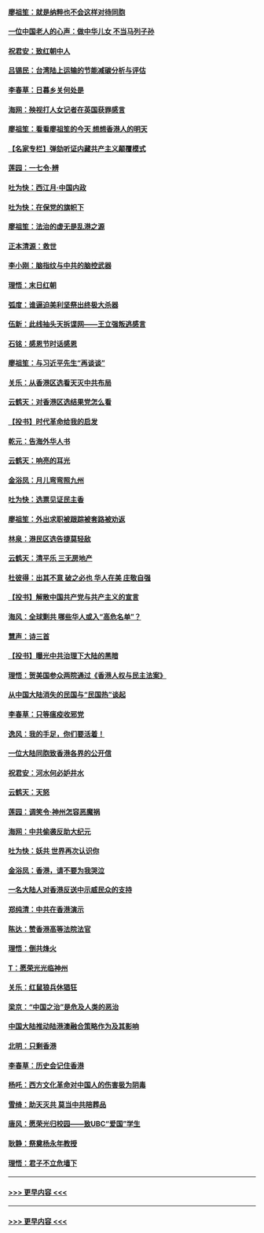 #### [廖祖笙：就是纳粹也不会这样对待同胞](../pages/nsc993/n11697658.md?t=12041133) 
#### [一位中国老人的心声：做中华儿女 不当马列子孙](../pages/nsc993/n11697525.md?t=12041133) 
#### [祝君安：致红朝中人](../pages/nsc993/n11697518.md?t=12041133) 
#### [吕锡民：台湾陆上运输的节能减碳分析与评估](../pages/nsc993/n11694983.md?t=12041133) 
#### [李春草：日暮乡关何处是](../pages/nsc993/n11694805.md?t=12041133) 
#### [海网：殃视打人女记者在英国获罪感言](../pages/nsc993/n11693832.md?t=12041133) 
#### [廖祖笙：看看廖祖笙的今天 想想香港人的明天](../pages/nsc993/n11693707.md?t=12041133) 
#### [【名家专栏】弹劾听证内藏共产主义颠覆模式](../pages/nsc993/n11693563.md?t=12041133) 
#### [莲园：一七令‧辨](../pages/nsc993/n11692558.md?t=12041133) 
#### [吐为快：西江月·中国内政](../pages/nsc993/n11692071.md?t=12041133) 
#### [吐为快：在保党的旗帜下](../pages/nsc993/n11691188.md?t=12041133) 
#### [廖祖笙：法治的虚无是乱港之源](../pages/nsc993/n11690605.md?t=12041133) 
#### [正本清源：救世](../pages/nsc993/n11689134.md?t=12041133) 
#### [李小刚：脑指纹与中共的脑控武器](../pages/nsc993/n11688900.md?t=12041133) 
#### [理悟：末日红朝](../pages/nsc993/n11688829.md?t=12041133) 
#### [弧度：谁逼迫美利坚祭出终极大杀器](../pages/nsc993/n11688735.md?t=12041133) 
#### [伍新：此线抽头天拆谍网——王立强叛逃感言](../pages/nsc993/n11687981.md?t=12041133) 
#### [石铭：感恩节时话感恩](../pages/nsc993/n11687568.md?t=12041133) 
#### [廖祖笙：与习近平先生“再谈谈”](../pages/nsc993/n11687005.md?t=12041133) 
#### [关乐：从香港区选看天灭中共布局](../pages/nsc993/n11686647.md?t=12041133) 
#### [云鹤天：对香港区选结果党怎么看](../pages/nsc993/n11686216.md?t=12041133) 
#### [【投书】时代革命给我的启发](../pages/nsc993/n11684287.md?t=12041133) 
#### [乾元：告海外华人书](../pages/nsc993/n11684044.md?t=12041133) 
#### [云鹤天：响亮的耳光](../pages/nsc993/n11684254.md?t=12041133) 
#### [金浴凤：月儿弯弯照九州](../pages/nsc993/n11684231.md?t=12041133) 
#### [吐为快：选票见证民主香](../pages/nsc993/n11684206.md?t=12041133) 
#### [廖祖笙：外出求职被跟踪被套路被劝返](../pages/nsc993/n11683874.md?t=12041133) 
#### [林泉：港民区选告捷莫轻敌](../pages/nsc993/n11683930.md?t=12041133) 
#### [云鹤天：清平乐 三无房地产](../pages/nsc993/n11681521.md?t=12041133) 
#### [杜彼得：出其不意 破之必也 华人在美 庄敬自强](../pages/nsc993/n11679554.md?t=12041133) 
#### [【投书】解散中国共产党与共产主义的宣言](../pages/nsc993/n11679177.md?t=12041133) 
#### [海风：全球剿共 哪些华人或入“高危名单”？](../pages/nsc993/n11678617.md?t=12041133) 
#### [慧声：诗三首](../pages/nsc993/n11678848.md?t=12041133) 
#### [【投书】曝光中共治理下大陆的黑暗](../pages/nsc993/n11678674.md?t=12041133) 
#### [理悟：贺美国参众两院通过《香港人权与民主法案》](../pages/nsc993/n11678104.md?t=12041133) 
#### [从中国大陆消失的民国与“民国热”谈起](../pages/nsc993/n11678075.md?t=12041133) 
#### [李春草：只等瘟疫收邪党](../pages/nsc993/n11677308.md?t=12041133) 
#### [逸风：我的手足，你们要活着！](../pages/nsc993/n11676352.md?t=12041133) 
#### [一位大陆同胞致香港各界的公开信](../pages/nsc993/n11675761.md?t=12041133) 
#### [祝君安：河水何必妒井水](../pages/nsc993/n11675746.md?t=12041133) 
#### [云鹤天：天怒](../pages/nsc993/n11675718.md?t=12041133) 
#### [莲园：调笑令‧神州怎容恶魔祸](../pages/nsc993/n11675648.md?t=12041133) 
#### [海网：中共偷袭反助大纪元](../pages/nsc993/n11673515.md?t=12041133) 
#### [吐为快：妖共 世界再次认识你](../pages/nsc993/n11673506.md?t=12041133) 
#### [金浴凤：香港，请不要为我哭泣](../pages/nsc993/n11673248.md?t=12041133) 
#### [一名大陆人对香港反送中示威民众的支持](../pages/nsc993/n11672615.md?t=12041133) 
#### [郑纯清：中共在香港演示](../pages/nsc993/n11670539.md?t=12041133) 
#### [陈达：赞香港高等法院法官](../pages/nsc993/n11669542.md?t=12041133) 
#### [理悟：倒共烽火](../pages/nsc993/n11668844.md?t=12041133) 
#### [T：愿荣光光临神州](../pages/nsc993/n11668421.md?t=12041133) 
#### [关乐：红鼠狼兵休猖狂](../pages/nsc993/n11668378.md?t=12041133) 
#### [梁京：“中国之治”是危及人类的恶治](../pages/nsc993/n11668328.md?t=12041133) 
#### [中国大陆推动陆港澳融合策略作为及其影响](../pages/nsc993/n11668157.md?t=12041133) 
#### [北明：只剩香港](../pages/nsc993/n11668002.md?t=12041133) 
#### [李春草：历史会记住香港](../pages/nsc993/n11667927.md?t=12041133) 
#### [杨吒：西方文化革命对中国人的伤害极为阴毒](../pages/nsc993/n11664521.md?t=12041133) 
#### [雪绮：助天灭共 莫当中共陪葬品](../pages/nsc993/n11662650.md?t=12041133) 
#### [唐风：愿荣光归校园——致UBC“爱国”学生](../pages/nsc993/n11662194.md?t=12041133) 
#### [耿静：祭奠杨永年教授](../pages/nsc993/n11662514.md?t=12041133) 
#### [理悟：君子不立危墙下](../pages/nsc993/n11662172.md?t=12041133) 

----
#### [ >>> 更早内容 <<< ](../indexes/nsc993-earlier.md?t=12041133)

----
#### [ >>> 更早内容 <<< ](../indexes/nsc993-earlier.md)
